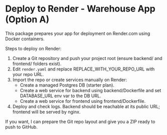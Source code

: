Deploy to Render - Warehouse App (Option A)
==========================================

This package prepares your app for deployment on Render.com using Docker containers.

Steps to deploy on Render:
1. Create a Git repository and push your project root (ensure backend/ and frontend/ folders exist).
2. Edit `render.yaml` and replace REPLACE_WITH_YOUR_REPO_URL with your repo URL.
3. Import the repo or create services manually on Render:
   - Create a managed Postgres DB (starter plan).
   - Create a web service for backend using backend/Dockerfile and set DATABASE_URL env var to the DB URL.
   - Create a web service for frontend using frontend/Dockerfile.
4. Deploy and check logs. Backend should be reachable at its public URL; frontend will be served by nginx.

If you want, I can prepare the Git repo layout and give you a ZIP ready to push to GitHub.
